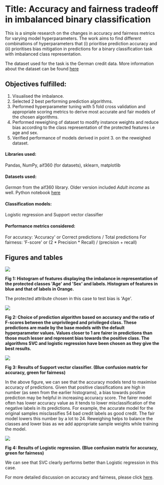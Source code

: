 # Title: Accuracy and fairness tradeoff in imbalanced binary classification
This is a simple research on the changes in accuracy and fairness metrics for varying model hyperparameters. The work aims to find different combinations of hyperparameters that (i) prioritise prediction accuracy and (ii) prioritises bias mitigation in predictions for a binary classification task with imbalanced class representation.

The dataset used for the task is the German credit data. More information about the dataset can be found [here](https://github.com/rud-ninja/ML_hyperparameter_tuning/blob/main/new/german.doc)

## Objectives fulfilled:
1. Visualised the imbalance.
2. Selected 2 best performing prediction algorithms.
3. Performed hyperparameter tuning with 5 fold cross validation and appropriate scoring metrics to derive most accurate and fair models of the chosen algorithms.
4. Performed reweighing of dataset to modify instance weights and reduce bias according to the class representation of the protected features i.e age and sex.
5. Verified performance of models derived in point 3. on the reweighed dataset.


#### Libraries used:
Pandas, NumPy, aif360 (for datasets), sklearn, matplotlib

#### Datasets used:
*German* from the aif360 library.
Older version included *Adult income* as well. Python notebook [here](https://github.com/rud-ninja/ML_hyperparameter_tuning/blob/main/ML_hyperparameter_tuning/ml_hyperparameter_tuning_code.ipynb)

#### Classification models:
Logistic regression and Support vector classifier

#### Performance metrics considered:
For accuracy: 'Accuracy' or Correct predictions / Total predictions
For fairness: 'F-score' or (2 * Precision * Recall) / (precision + recall)



## Figures and tables

![](https://github.com/rud-ninja/ML_hyperparameter_tuning/blob/main/new/hist.png)


**Fig 1: Histogram of features displaying the imbalance in representation of the protected classes 'Age' and 'Sex' and labels. Histogram of features in blue and that of labels in Orange.**

The protected attribute chosen in this case to test bias is 'Age'.




![](https://github.com/rud-ninja/ML_hyperparameter_tuning/blob/main/new/plot.png)


**Fig 2: Choice of prediction algorithm based on accuracy and the ratio of F-scores between the unprivileged and privileged class. These predictions are made by the base models with the default hyperparameter values. Values closer to 1 are fairer in predictions than those much lesser and represent bias towards the positive class. The algorithms SVC and logistic regression have been chosen as they give the best results.**




![](https://github.com/rud-ninja/ML_hyperparameter_tuning/blob/main/new/svc.jpg)


**Fig 3: Results of Support vector classifier. (Blue confusion matrix for accuracy, green for fairness)**

In the above figure, we can see that the accuracy models tend to maximise accuracy of predictions. Given that positive classifications are high in number (as seen from the earlier histograms), a bias towards positive prediction may be helpful in increasing accuracy score. The fairer model often has lower accuracy value as it tends to lower misclassification of the negative labels in its predictions. For example, the accurate model for the original samples misclassifies 54 bad credit labels as good credit. The fair model lowers this number by a lot to 24. Reweighing helps to balance the classes and lower bias as we add appropriate sample weights while training the model.


![](https://github.com/rud-ninja/ML_hyperparameter_tuning/blob/main/new/logreg.jpg)


**Fig 4: Results of Logistic regression.  (Blue confusion matrix for accuracy, green for fairness)**

We can see that SVC clearly performs better than Logistic regression in this case.

For more detailed discussion on accuracy and fairness, please click [here](https://github.com/rud-ninja/ML_hyperparameter_tuning/blob/main/ml_hyperparameter_tuning_report.pdf).
